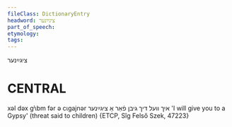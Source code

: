 ```yaml
---
fileClass: DictionaryEntry
headword: ציגײַנער
part_of_speech: 
etymology: 
tags: 
---
```

ציגײַנער

CENTRAL
========

xəl dəx gʲɩbm fər ə cɩgajnər איך וועל דיך גיבן פֿאַר אַ ציגײַנער 'I will give you to a Gypsy' (threat said to children) {ETCP, Sîg Felső Szek, 47223}
